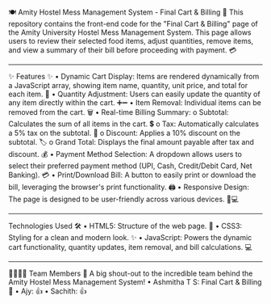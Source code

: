 🍽️ Amity Hostel Mess Management System - Final Cart & Billing 🛒
This repository contains the front-end code for the "Final Cart & Billing" page of the Amity University Hostel Mess Management System. This page allows users to review their selected food items, adjust quantities, remove items, and view a summary of their bill before proceeding with payment. 💳
________________________________________
✨ Features ✨
•	Dynamic Cart Display: Items are rendered dynamically from a JavaScript array, showing item name, quantity, unit price, and total for each item. 🍎
•	Quantity Adjustment: Users can easily update the quantity of any item directly within the cart. ➕➖
•	Item Removal: Individual items can be removed from the cart. 🗑️
•	Real-time Billing Summary: 
o	Subtotal: Calculates the sum of all items in the cart. 💲
o	Tax: Automatically calculates a 5% tax on the subtotal. 🧾
o	Discount: Applies a 10% discount on the subtotal. 🏷️
o	Grand Total: Displays the final amount payable after tax and discount. 💰
•	Payment Method Selection: A dropdown allows users to select their preferred payment method (UPI, Cash, Credit/Debit Card, Net Banking). 💳
•	Print/Download Bill: A button to easily print or download the bill, leveraging the browser's print functionality. 🖨️
•	Responsive Design: The page is designed to be user-friendly across various devices. 📱💻
________________________________________
Technologies Used 🛠️
•	HTML5: Structure of the web page. 📄
•	CSS3: Styling for a clean and modern look. ✨
•	JavaScript: Powers the dynamic cart functionality, quantity updates, item removal, and bill calculations. 💻
________________________________________
👨‍👩‍👧‍👦 Team Members 🚀
A big shout-out to the incredible team behind the Amity Hostel Mess Management System!
•	Ashmitha T S: Final Cart & Billing 🌟
•	Ajy: 👍
•	Sachith: 👍

